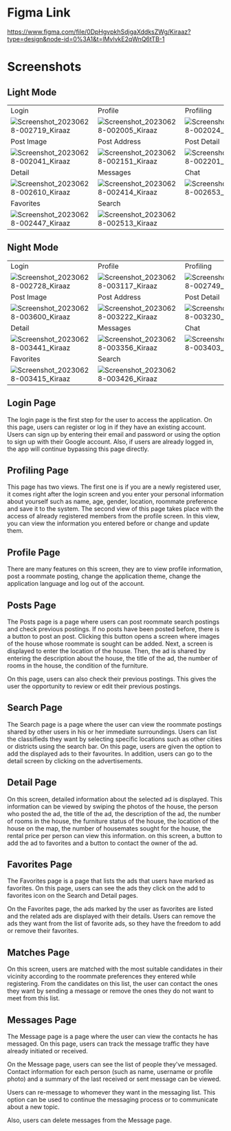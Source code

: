 # Figma Link
https://www.figma.com/file/0DpHgvpkhSdjgaXddksZWg/Kiraaz?type=design&node-id=0%3A1&t=lMvlvkE2qWnQ6tTB-1

# Screenshots

## Light Mode
|  |  |  | |
|-------------------|-------------------|-------------------|-------------------|
| Login | Profile | Profiling | My Posts |
|![Screenshot_20230628-002719_Kiraaz](https://github.com/yuciferr/Kiraaz/assets/94411717/6ce7f2f6-154e-4f8b-879c-22ea358cda7f)|![Screenshot_20230628-002005_Kiraaz](https://github.com/yuciferr/Kiraaz/assets/94411717/c97df14b-4ae3-49cf-9264-483119ee46f5)|![Screenshot_20230628-002024_Kiraaz](https://github.com/yuciferr/Kiraaz/assets/94411717/fd87c622-e510-417a-a56a-5f98c0aaaa32)|![Screenshot_20230628-002032_Kiraaz](https://github.com/yuciferr/Kiraaz/assets/94411717/066dfd58-20ab-466a-867c-116cc200963e)|
| Post Image | Post Address | Post Detail | Detail |
|![Screenshot_20230628-002041_Kiraaz](https://github.com/yuciferr/Kiraaz/assets/94411717/59249c68-8e6f-46ce-ba5b-8a010213c185)|![Screenshot_20230628-002151_Kiraaz](https://github.com/yuciferr/Kiraaz/assets/94411717/c5d86d11-65d8-49fa-b83a-930d93969cc4)|![Screenshot_20230628-002201_Kiraaz](https://github.com/yuciferr/Kiraaz/assets/94411717/b6099919-0782-4788-8df4-dbf1f46b9fee)|![Screenshot_20230628-002602_Kiraaz](https://github.com/yuciferr/Kiraaz/assets/94411717/7c673d8d-ea31-413a-8429-5853114f50a1)|
| Detail | Messages | Chat | Matches |
|![Screenshot_20230628-002610_Kiraaz](https://github.com/yuciferr/Kiraaz/assets/94411717/f73ebefb-0f54-4504-8ec1-eb287364d9dc)|![Screenshot_20230628-002414_Kiraaz](https://github.com/yuciferr/Kiraaz/assets/94411717/ae291c86-4e85-4def-80e3-9eeb75156f2d)|![Screenshot_20230628-002653_Kiraaz](https://github.com/yuciferr/Kiraaz/assets/94411717/7dc6f1e4-1ee4-4a5e-867e-f0a384bd90d3)|![Screenshot_20230628-002422_Kiraaz](https://github.com/yuciferr/Kiraaz/assets/94411717/b8991362-27c9-4a4d-a209-1226e34a1091)|
| Favorites | Search |  |  |
|![Screenshot_20230628-002447_Kiraaz](https://github.com/yuciferr/Kiraaz/assets/94411717/cbe34df7-c44a-4b31-a887-af7f88d53082)|![Screenshot_20230628-002513_Kiraaz](https://github.com/yuciferr/Kiraaz/assets/94411717/28a495fc-9c26-4c02-aafa-2ab03d32f3e0)|||

## Night Mode
|  |  |  | |
|-------------------|-------------------|-------------------|-------------------|
| Login | Profile | Profiling | My Posts |
|![Screenshot_20230628-002728_Kiraaz](https://github.com/yuciferr/Kiraaz/assets/94411717/ada622ae-351f-4652-a759-ee85b13ea8ac)|![Screenshot_20230628-003117_Kiraaz](https://github.com/yuciferr/Kiraaz/assets/94411717/00a4d9b5-300c-41e3-9d00-7f5ed3f1aaa8)|![Screenshot_20230628-002749_Kiraaz](https://github.com/yuciferr/Kiraaz/assets/94411717/30356bee-96e2-4b98-a7ec-1ccc46104473)| ![Screenshot_20230628-003125_Kiraaz](https://github.com/yuciferr/Kiraaz/assets/94411717/4e22a76c-83d2-4a0a-9c65-8465a86dc424)|
| Post Image | Post Address | Post Detail | Detail |
|![Screenshot_20230628-003600_Kiraaz](https://github.com/yuciferr/Kiraaz/assets/94411717/404c57f4-5a64-4697-8df9-2dccd483a9d9)|![Screenshot_20230628-003222_Kiraaz](https://github.com/yuciferr/Kiraaz/assets/94411717/b4aa9c05-73fc-43d8-8868-c48a43ccc90d)|![Screenshot_20230628-003230_Kiraaz](https://github.com/yuciferr/Kiraaz/assets/94411717/8acb98ea-8a0a-498b-84f9-60e9666c7694)|![Screenshot_20230628-003431_Kiraaz](https://github.com/yuciferr/Kiraaz/assets/94411717/6f517594-1a65-4a2c-9bd2-2be11853ca16)|
| Detail | Messages | Chat | Matches |
|![Screenshot_20230628-003441_Kiraaz](https://github.com/yuciferr/Kiraaz/assets/94411717/9bc2bb28-f007-4100-b239-0eaf54b0b16d)|![Screenshot_20230628-003356_Kiraaz](https://github.com/yuciferr/Kiraaz/assets/94411717/f359ffb4-2fbb-49b9-83a6-2ec4cbd61f56)|![Screenshot_20230628-003403_Kiraaz](https://github.com/yuciferr/Kiraaz/assets/94411717/f1fd3154-cada-426e-981a-e5af82c099db)|![Screenshot_20230628-003409_Kiraaz](https://github.com/yuciferr/Kiraaz/assets/94411717/c6907ddb-31eb-444c-b63e-bb1c3dce27a8)|
| Favorites | Search |  |  |
|![Screenshot_20230628-003415_Kiraaz](https://github.com/yuciferr/Kiraaz/assets/94411717/ae376dc1-d109-428e-b174-1aa97da616a6)|![Screenshot_20230628-003426_Kiraaz](https://github.com/yuciferr/Kiraaz/assets/94411717/28110749-5adf-474a-a4e0-b709e9409014)|||


## Login Page
The login page is the first step for the user to access the application. On this page, users can register or log in if they have an existing account. Users can sign up by entering their email and password or using the option to sign up with their Google account. Also, if users are already logged in, the app will continue bypassing this page directly.

## Profiling Page
This page has two views. The first one is if you are a newly registered user, it comes right after the login screen and you enter your personal information about yourself such as name, age, gender, location, roommate preference and save it to the system. The second view of this page takes place with the access of already registered members from the profile screen. In this view, you can view the information you entered before or change and update them.

## Profile Page
There are many features on this screen, they are to view profile information, post a roommate posting, change the application theme, change the application language and log out of the account.

## Posts Page
The Posts page is a page where users can post roommate search postings and check previous postings. If no posts have been posted before, there is a button to post an post. Clicking this button opens a screen where images of the house whose roommate is sought can be added. Next, a screen is displayed to enter the location of the house. Then, the ad is shared by entering the description about the house, the title of the ad, the number of rooms in the house, the condition of the furniture.

On this page, users can also check their previous postings. This gives the user the opportunity to review or edit their previous postings.

## Search Page
The Search page is a page where the user can view the roommate postings shared by other users in his or her immediate surroundings. Users can list the classifieds they want by selecting specific locations such as other cities or districts using the search bar. On this page, users are given the option to add the displayed ads to their favourites. In addition, users can go to the detail screen by clicking on the advertisements.

## Detail Page
On this screen, detailed information about the selected ad is displayed. This information can be viewed by swiping the photos of the house, the person who posted the ad, the title of the ad, the description of the ad, the number of rooms in the house, the furniture status of the house, the location of the house on the map, the number of housemates sought for the house, the rental price per person can view this information. on this screen, a button to add the ad to favorites and a button to contact the owner of the ad.


## Favorites Page
The Favorites page is a page that lists the ads that users have marked as favorites. On this page, users can see the ads they click on the add to favorites icon on the Search and Detail pages.

On the Favorites page, the ads marked by the user as favorites are listed and the related ads are displayed with their details. Users can remove the ads they want from the list of favorite ads, so they have the freedom to add or remove their favorites.


## Matches Page
On this screen, users are matched with the most suitable candidates in their vicinity according to the roommate preferences they entered while registering. From the candidates on this list, the user can contact the ones they want by sending a message or remove the ones they do not want to meet from this list.

## Messages Page
The Message page is a page where the user can view the contacts he has messaged. On this page, users can track the message traffic they have already initiated or received.

On the Message page, users can see the list of people they've messaged. Contact information for each person (such as name, username or profile photo) and a summary of the last received or sent message can be viewed.

Users can re-message to whomever they want in the messaging list. This option can be used to continue the messaging process or to communicate about a new topic.

Also, users can delete messages from the Message page.
